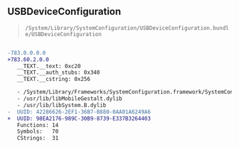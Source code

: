 ## USBDeviceConfiguration

> `/System/Library/SystemConfiguration/USBDeviceConfiguration.bundle/USBDeviceConfiguration`

```diff

-783.0.0.0.0
+783.60.2.0.0
   __TEXT.__text: 0xc20
   __TEXT.__auth_stubs: 0x340
   __TEXT.__cstring: 0x256

   - /System/Library/Frameworks/SystemConfiguration.framework/SystemConfiguration
   - /usr/lib/libMobileGestalt.dylib
   - /usr/lib/libSystem.B.dylib
-  UUID: 42286626-2EF1-36B7-B880-0AA01A6249A6
+  UUID: 98EA2176-989C-30B9-8739-E337B3264403
   Functions: 14
   Symbols:   70
   CStrings:  31

```

